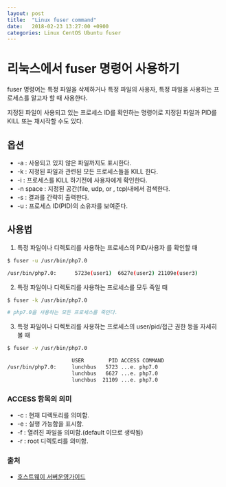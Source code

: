 ```yaml
---
layout: post
title:  "Linux fuser command"
date:   2018-02-23 13:27:00 +0900
categories: Linux CentOS Ubuntu fuser
---
```


# 리눅스에서 fuser 명령어 사용하기

fuser 명령어는 특정 파일을 삭제하거나 특정 파일의 사용자, 특정 파일을 사용하는 프로세스를 알고자 할 때 사용한다.

지정된 파일이 사용되고 있는 프로세스 ID를 확인하는 명령어로 지정된 파일과 PID를 KILL 또는 재시작할 수도 있다.

## 옵션

- \-a : 사용되고 있지 않은 파일까지도 표시한다.
- \-k : 지정된 파일과 관련된 모든 프로세스들을 KILL 한다.
- \-i : 프로세스를 KILL 하기전에 사용자에게 확인한다.
- \-n space : 지정된 공간(file, udp, or , tcp)내에서 검색한다.
- \-s : 결과를 간략히 출력한다.
- \-u : 프로세스 ID(PID)의 소유자를 보여준다.


## 사용법

1) 특정 파일이나 디렉토리를 사용하는 프로세스의 PID/사용자 를 확인할 때

```sh
$ fuser -u /usr/bin/php7.0

/usr/bin/php7.0:      5723e(user1)  6627e(user2) 21109e(user3)
```

2) 특정 파일이나 디렉토리를 사용하는 프로세스를 모두 죽일 때

```sh
$ fuser -k /usr/bin/php7.0

# php7.0을 사용하는 모든 프로세스를 죽인다.
```

3) 특정 파일이나 디렉토리를 사용하는 프로세스의 user/pid/접근 권한 등을 자세히 볼 때

```sh
$ fuser -v /usr/bin/php7.0

                     USER        PID ACCESS COMMAND
/usr/bin/php7.0:     lunchbus   5723 ...e. php7.0
                     lunchbus   6627 ...e. php7.0
                     lunchbus  21109 ...e. php7.0
```


### ACCESS 항목의 의미

- \-c : 현재 디렉토리를 의미함.
- \-e : 실행 가능함을 표시함.
- \-f : 열려진 파일을 의미함.(default 이므로 생략됨)
- \-r : root 디렉토리를 의미함.


### 출처

- [호스트웨이 서버운영가이드](http://faq.hostway.co.kr/Linux_ETC/4209)